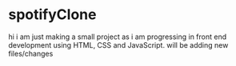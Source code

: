 # spotifyClone
hi i am just making a small project as i am progressing in front end development
using HTML, CSS and JavaScript.
will be adding new files/changes 
